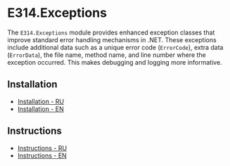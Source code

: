 # E314.Exceptions

The `E314.Exceptions` module provides enhanced exception classes that improve standard error handling mechanisms in .NET. These exceptions include additional data such as a unique error code (`ErrorCode`), extra data (`ErrorData`), the file name, method name, and line number where the exception occurred. This makes debugging and logging more informative.

## Installation

- [Installation - RU](UPM/Documentation~/installation-ru.md)
- [Installation - EN](UPM/Documentation~/installation-en.md)

## Instructions

- [Instructions - RU](UPM/Documentation~/instructions-ru.md)
- [Instructions - EN](UPM/Documentation~/instructions-en.md)
